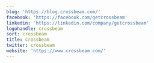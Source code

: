 ```yaml
---
blog: 'https://blog.crossbeam.com/'
facebook: 'https://facebook.com/getcrossbeam'
linkedin: 'https://linkedin.com/company/getcrossbeam'
logohandle: crossbeam
sort: crossbeam
title: Crossbeam
twitter: crossbeam
website: 'https://www.crossbeam.com/'
---
```

